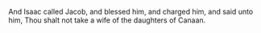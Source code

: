 And Isaac called Jacob, and blessed him, and charged him, and said unto him, Thou shalt not take a wife of the daughters of Canaan.
